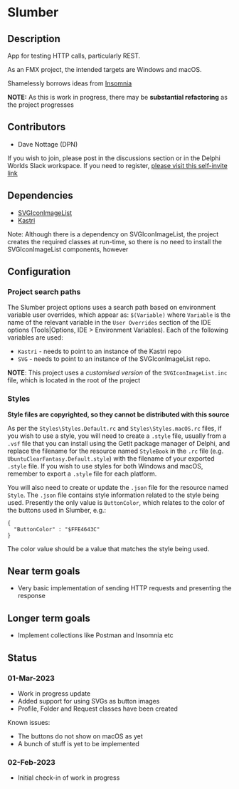 # Slumber

## Description

App for testing HTTP calls, particularly REST. 

As an FMX project, the intended targets are Windows and macOS.

Shamelessly borrows ideas from [Insomnia](https://insomnia.rest) 

**NOTE:** As this is work in progress, there may be **substantial refactoring** as the project progresses

## Contributors

* Dave Nottage (DPN)

If you wish to join, please post in the discussions section or in the Delphi Worlds Slack workspace. If you need to register, [please visit this self-invite link](https://slack.delphiworlds.com)

## Dependencies

* [SVGIconImageList](https://github.com/EtheaDev/SVGIconImageList)
* [Kastri](https://github.com/DelphiWorlds/Kastri)

Note: Although there is a dependency on SVGIconImageList, the project creates the required classes at run-time, so there is no need to install the SVGIconImageList components, however

## Configuration

### Project search paths

The Slumber project options uses a search path based on environment variable user overrides, which appear as: `$(Variable)` where `Variable` is the name of the relevant variable in the `User Overrides` section of the IDE options (Tools|Options, IDE > Environment Variables). Each of the following variables are used:

* `Kastri` - needs to point to an instance of the Kastri repo
* `SVG` - needs to point to an instance of the SVGIconImageList repo. 
  
**NOTE**: This project uses a *customised version* of the `SVGIconImageList.inc` file, which is located in the root of the project

### Styles

**Style files are copyrighted, so they cannot be distributed with this source**

As per the `Styles\Styles.Default.rc` and `Styles\Styles.macOS.rc` files, if you wish to use a style, you will need to create a `.style` file, usually from a `.vsf` file that you can install using the GetIt package manager of Delphi, and replace the filename for the resource named `StyleBook` in the `.rc` file (e.g. `UbuntuClearFantasy.Default.style`) with the filename of your exported `.style` file. If you wish to use styles for both Windows and macOS, remember to export a `.style` file for each platform.

You will also need to create or update the `.json` file for the resource named `Style`. The `.json` file contains style information related to the style being used. Presently the only value is `ButtonColor`, which relates to the color of the buttons used in Slumber, e.g.:

```
{
  "ButtonColor" : "$FFE4643C"
}
```

The color value should be a value that matches the style being used.

## Near term goals

* Very basic implementation of sending HTTP requests and presenting the response

## Longer term goals

* Implement collections like Postman and Insomnia etc

## Status

### 01-Mar-2023

* Work in progress update
* Added support for using SVGs as button images
* Profile, Folder and Request classes have been created

Known issues:

* The buttons do not show on macOS as yet
* A bunch of stuff is yet to be implemented

### 02-Feb-2023

* Initial check-in of work in progress












